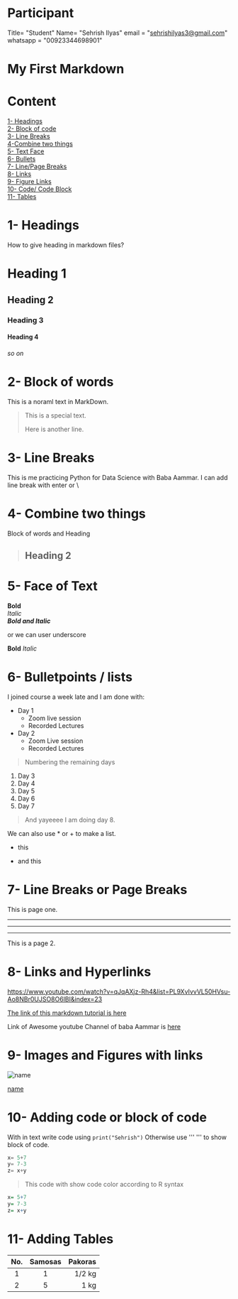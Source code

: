 # Participant
Title= "Student"
Name= "Sehrish Ilyas"
email = "sehrishilyas3@gmail.com"
whatsapp = "00923344698901"

# My First Markdown

# Content

[1-  Headings](#1--headings)\
[2- Block of code](#2--block-of-words)\
[3- Line Breaks](#3--line-breaks)\
[4-Combine two things](#4--combine-two-things)\
[5- Text Face](#5--face-of-text)\
[6- Bullets](#6--bulletpoints--lists)\
[7- Line/Page Breaks](#7--line-breaks-or-page-breaks)\
[8- Links](#8\--links-and-hyperlinks)\
[9- Figure Links](#9--images-and-figures-with-links)\
[10- Code/ Code Block](#10--adding-code-or-block-of-code)\
[11- Tables](#11--adding-tables)

# 1- Headings

How to give heading in markdown files?

# Heading 1

## Heading 2

### Heading 3

#### Heading 4

###### so on

# 2- Block of words

This is a noraml text in MarkDown.
> This is a special text.
>
> Here is another line.

# 3- Line Breaks

This is me practicing Python for Data Science with Baba Aammar. I can add line break with enter or \

# 4- Combine two things

Block of words and Heading

> ## Heading 2

# 5- Face of Text

**Bold**\
*Italic*\
***Bold and Italic***

or we can user underscore

__Bold__
_Italic_

# 6- Bulletpoints / lists

I joined course a week late and I am done with:

- Day 1
  - Zoom live session
  - Recorded Lectures
- Day 2
  - Zoom Live session
  - Recorded Lectures

> Numbering the remaining days

1. Day 3
2. Day 4
3. Day 5
4. Day 6
2. Day 7

> And yayeeee I am doing day 8.

We can also use * or + to make a list.

- this

- and this

# 7- Line Breaks or Page Breaks

This is page one.

---
___
***
This is a page 2.

# 8- Links and Hyperlinks

<https://www.youtube.com/watch?v=qJqAXjz-Rh4&list=PL9XvIvvVL50HVsu-Ao8NBr0UJSO8O6lBI&index=23>

[The link of this markdown tutorial is here](https://www.youtube.com/watch?v=qJqAXjz-Rh4&list=PL9XvIvvVL50HVsu-Ao8NBr0UJSO8O6lBI&index=23)

[Codanics]:https://www.youtube.com/watch?v=qJqAXjz-Rh4&list=PL9XvIvvVL50HVsu-Ao8NBr0UJSO8O6lBI&index=23

Link of Awesome youtube Channel of baba Aammar is [here][Codanics]

# 9- Images and Figures with links

![name](path_of_file)

[name](path_of_file)

<!-- How to comment out a markdown and its shortcut? -->

# 10- Adding code or block of code

With in text write code using `print("Sehrish")` Otherwise use ''' ''' to show block of code.

```python
x= 5+7
y= 7-3
z= x+y
```

> This code with show code color according to R syntax

```r
x= 5+7
y= 7-3
z= x+y
```

# 11- Adding Tables

|No.| Samosas | Pakoras|
|:---:|:----:|---:|
|1  |  1 |1/2 kg|
2    | 5 | 1 kg
